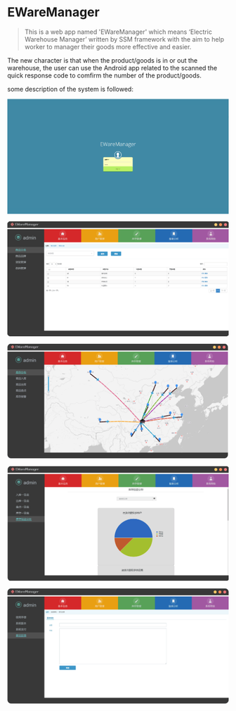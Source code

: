 # EWareManager
>This is a web app named 'EWareManager' which means ‘Electric Warehouse Manager’ written by SSM framework with the aim to help worker to manager their goods more effective and easier.

The new character is that when the product/goods is in or out the warehouse, the user can use the Android app related to the scanned the quick response code to comfirm the number of the product/goods.

some description of the system is followed:

![](https://raw.githubusercontent.com/wangruns/EWareManager/master/readme_add_pic/1.png)

![](https://raw.githubusercontent.com/wangruns/EWareManager/master/readme_add_pic/2.png)

![](https://raw.githubusercontent.com/wangruns/EWareManager/master/readme_add_pic/3.png)

![](https://raw.githubusercontent.com/wangruns/EWareManager/master/readme_add_pic/4.png)

![](https://raw.githubusercontent.com/wangruns/EWareManager/master/readme_add_pic/5.png)
